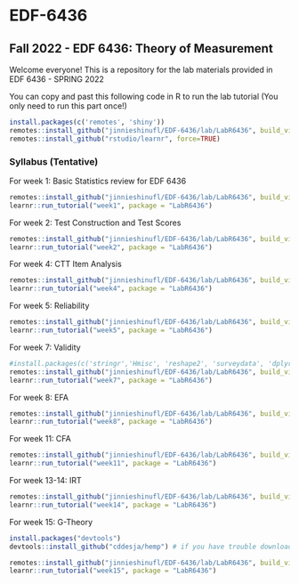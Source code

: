 # EDF-6436

## Fall 2022 - EDF 6436: Theory of Measurement 

Welcome everyone! This is a repository for the lab materials provided in EDF 6436 - SPRING 2022


You can copy and past this following code in R to run the lab tutorial (You only need to run this part once!) 
```r
install.packages(c('remotes', 'shiny'))
remotes::install_github("jinnieshinufl/EDF-6436/lab/LabR6436", build_vignettess = TRUE)
remotes::install_github("rstudio/learnr", force=TRUE)
```
### Syllabus (Tentative)
For week 1: Basic Statistics review for EDF 6436 

```r
remotes::install_github("jinnieshinufl/EDF-6436/lab/LabR6436", build_vignettess = TRUE)
learnr::run_tutorial("week1", package = "LabR6436")
```

For week 2: Test Construction and Test Scores 

```r
remotes::install_github("jinnieshinufl/EDF-6436/lab/LabR6436", build_vignettess = TRUE)
learnr::run_tutorial("week2", package = "LabR6436")
```

For week 4: CTT Item Analysis 

```r
remotes::install_github("jinnieshinufl/EDF-6436/lab/LabR6436", build_vignettess = TRUE)
learnr::run_tutorial("week4", package = "LabR6436")
```
For week 5: Reliability 

```r
remotes::install_github("jinnieshinufl/EDF-6436/lab/LabR6436", build_vignettess = TRUE)
learnr::run_tutorial("week5", package = "LabR6436")
```
For week 7: Validity

```r
#install.packages(c('stringr','Hmisc', 'reshape2', 'surveydata', 'dplyr'))
remotes::install_github("jinnieshinufl/EDF-6436/lab/LabR6436", build_vignettess = TRUE)
learnr::run_tutorial("week7", package = "LabR6436")
```

For week 8: EFA

```r
remotes::install_github("jinnieshinufl/EDF-6436/lab/LabR6436", build_vignettess = TRUE)
learnr::run_tutorial("week8", package = "LabR6436")
```

For week 11: CFA

```r
remotes::install_github("jinnieshinufl/EDF-6436/lab/LabR6436", build_vignettess = TRUE)
learnr::run_tutorial("week11", package = "LabR6436")
```

For week 13-14: IRT

```r
remotes::install_github("jinnieshinufl/EDF-6436/lab/LabR6436", build_vignettess = TRUE)
learnr::run_tutorial("week14", package = "LabR6436")
```


For week 15: G-Theory 

```r
install.packages("devtools")
devtools::install_github("cddesja/hemp") # if you have trouble downloading 'hemp'

remotes::install_github("jinnieshinufl/EDF-6436/lab/LabR6436", build_vignettess = TRUE)
learnr::run_tutorial("week15", package = "LabR6436")
```

